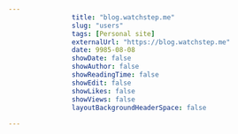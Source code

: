---
                title: "blog.watchstep.me"
                slug: "users"
                tags: [Personal site]
                externalUrl: "https://blog.watchstep.me"
                date: 9985-08-08
                showDate: false
                showAuthor: false
                showReadingTime: false
                showEdit: false
                showLikes: false
                showViews: false
                layoutBackgroundHeaderSpace: false
                ---
